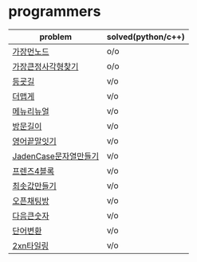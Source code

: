 # programmers

|problem|solved(python/c++)|
|---|---|
|[가장먼노드](https://programmers.co.kr/learn/courses/30/lessons/49189)|o/o|
|[가장큰정사각형찾기](https://programmers.co.kr/learn/courses/30/lessons/12905)|o/o|
|[등굣길](https://programmers.co.kr/learn/courses/30/lessons/42898)|v/o|
|[더맵게](https://programmers.co.kr/learn/courses/30/lessons/42626)|v/o|
|[메뉴리뉴얼](https://programmers.co.kr/learn/courses/30/lessons/72411)|v/o|
|[방문길이](https://programmers.co.kr/learn/courses/30/lessons/49994)|v/o|
|[영어끝말잇기](https://programmers.co.kr/learn/courses/30/lessons/12981)|v/o|
|[JadenCase문자열만들기](https://programmers.co.kr/learn/courses/30/lessons/12951)|v/o|
|[프렌즈4블록](https://programmers.co.kr/learn/courses/30/lessons/17679)|v/o|
|[최솟값만들기](https://programmers.co.kr/learn/courses/30/lessons/12941)|v/o|
|[오픈채팅방](https://programmers.co.kr/learn/courses/30/lessons/42888)|v/o|
|[다음큰숫자](https://programmers.co.kr/learn/courses/30/lessons/12911)|v/o|
|[단어변환](https://programmers.co.kr/learn/courses/30/lessons/43163)|v/o|
|[2xn타일링](https://programmers.co.kr/learn/courses/30/lessons/12900)|v/o|



